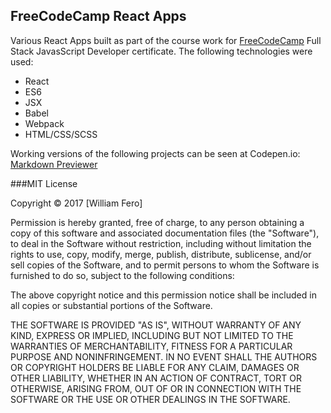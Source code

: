 FreeCodeCamp React Apps 
-----------------------

Various React Apps built as part of the course work for [FreeCodeCamp](http://freecodecamp.com) Full Stack JavasScript Developer certificate.
The following technologies were used:
- React
- ES6
- JSX
- Babel
- Webpack 
- HTML/CSS/SCSS

Working versions of the following projects can be seen at Codepen.io:
[Markdown Previewer](http://codepen.io/billfero/full/rjYdQJ/)


###MIT License

Copyright &copy; 2017 [William Fero]

Permission is hereby granted, free of charge, to any person obtaining a copy
of this software and associated documentation files (the "Software"), to deal
in the Software without restriction, including without limitation the rights
to use, copy, modify, merge, publish, distribute, sublicense, and/or sell
copies of the Software, and to permit persons to whom the Software is
furnished to do so, subject to the following conditions:

The above copyright notice and this permission notice shall be included in all
copies or substantial portions of the Software.

THE SOFTWARE IS PROVIDED "AS IS", WITHOUT WARRANTY OF ANY KIND, EXPRESS OR
IMPLIED, INCLUDING BUT NOT LIMITED TO THE WARRANTIES OF MERCHANTABILITY,
FITNESS FOR A PARTICULAR PURPOSE AND NONINFRINGEMENT. IN NO EVENT SHALL THE
AUTHORS OR COPYRIGHT HOLDERS BE LIABLE FOR ANY CLAIM, DAMAGES OR OTHER
LIABILITY, WHETHER IN AN ACTION OF CONTRACT, TORT OR OTHERWISE, ARISING FROM,
OUT OF OR IN CONNECTION WITH THE SOFTWARE OR THE USE OR OTHER DEALINGS IN THE
SOFTWARE.